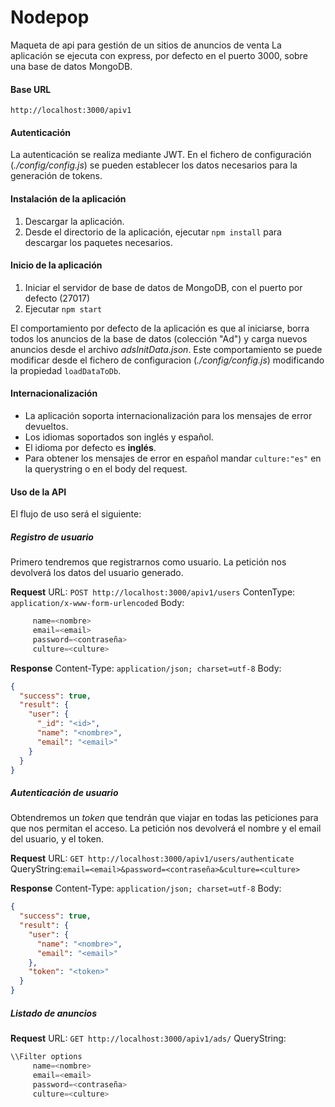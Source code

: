 # Nodepop
Maqueta de api para gestión de un sitios de anuncios de venta
La aplicación se ejecuta con express, por defecto en el puerto 3000, sobre una base de datos MongoDB.
#### Base URL
`http://localhost:3000/apiv1`

#### Autenticación
La autenticación se realiza mediante JWT. En el fichero de configuración (_./config/config.js_) se pueden establecer los datos necesarios para la generación de tokens.

#### Instalación de la aplicación
1. Descargar la aplicación.
2. Desde el directorio de la aplicación, ejecutar `npm install` para descargar los paquetes necesarios.

#### Inicio de la aplicación
1. Iniciar el servidor de base de datos de MongoDB, con el puerto por defecto (27017)
2. Ejecutar `npm start`

El comportamiento por defecto de la aplicación es que al iniciarse, borra todos los anuncios de la base de datos (colección "Ad") y carga nuevos anuncios desde el archivo _adsInitData.json_.
Este comportamiento se puede modificar desde el fichero de configuracion (_./config/config.js_) modificando la propiedad `loadDataToDb`.

#### Internacionalización
* La aplicación soporta internacionalización para los mensajes de error devueltos.
* Los idiomas soportados son inglés y español.
* El idioma por defecto es **inglés**.
* Para obtener los mensajes de error en español mandar  `culture:"es"` en la querystring o en el body del request.
 

#### Uso de la API
El flujo de uso será el siguiente:

##### Registro de usuario
Primero tendremos que registrarnos como usuario. La petición nos devolverá los datos del usuario generado.

**Request**
URL: `POST http://localhost:3000/apiv1/users`
ContenType: `application/x-www-form-urlencoded`
Body:
```javascript
     name=<nombre>
     email=<email>
     password=<contraseña>
     culture=<culture>
```
**Response**
Content-Type: `application/json; charset=utf-8`
Body: 
```JSON
{
  "success": true,
  "result": {
    "user": {
      "_id": "<id>",
      "name": "<nombre>",
      "email": "<email>"
    }
  }
}
```

##### Autenticación de usuario
Obtendremos un _token_ que tendrán que viajar en todas las peticiones para que nos permitan el acceso. La petición nos devolverá el nombre y el email del usuario, y el token.

**Request**
URL: `GET http://localhost:3000/apiv1/users/authenticate`
QueryString:`email=<email>&password=<contraseña>&culture=<culture>`

**Response**
Content-Type: `application/json; charset=utf-8`
Body: 
```JSON
{
  "success": true,
  "result": {
    "user": {
      "name": "<nombre>",
      "email": "<email>"
    },
    "token": "<token>"
  }
}
```
##### Listado de anuncios

**Request**
URL: `GET http://localhost:3000/apiv1/ads/`
QueryString:
```javascript
\\Filter options
     name=<nombre>
     email=<email>
     password=<contraseña>
     culture=<culture>
```
